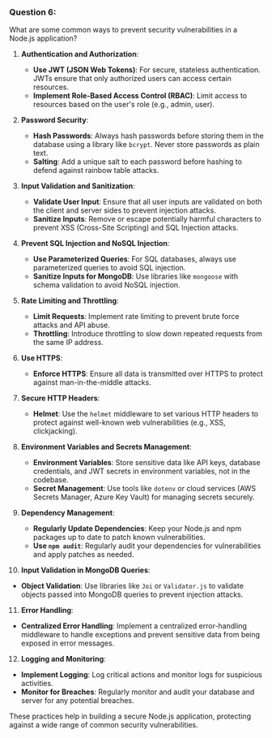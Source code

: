 
### Question 6:
What are some common ways to prevent security vulnerabilities in a Node.js application?



1. **Authentication and Authorization**:
   - **Use JWT (JSON Web Tokens)**: For secure, stateless authentication. JWTs ensure that only authorized users can access certain resources.
   - **Implement Role-Based Access Control (RBAC)**: Limit access to resources based on the user's role (e.g., admin, user).

2. **Password Security**:
   - **Hash Passwords**: Always hash passwords before storing them in the database using a library like `bcrypt`. Never store passwords as plain text.
   - **Salting**: Add a unique salt to each password before hashing to defend against rainbow table attacks.

3. **Input Validation and Sanitization**:
   - **Validate User Input**: Ensure that all user inputs are validated on both the client and server sides to prevent injection attacks.
   - **Sanitize Inputs**: Remove or escape potentially harmful characters to prevent XSS (Cross-Site Scripting) and SQL Injection attacks.

4. **Prevent SQL Injection and NoSQL Injection**:
   - **Use Parameterized Queries**: For SQL databases, always use parameterized queries to avoid SQL injection.
   - **Sanitize Inputs for MongoDB**: Use libraries like `mongoose` with schema validation to avoid NoSQL injection.

5. **Rate Limiting and Throttling**:
   - **Limit Requests**: Implement rate limiting to prevent brute force attacks and API abuse.
   - **Throttling**: Introduce throttling to slow down repeated requests from the same IP address.

6. **Use HTTPS**:
   - **Enforce HTTPS**: Ensure all data is transmitted over HTTPS to protect against man-in-the-middle attacks.

7. **Secure HTTP Headers**:
   - **Helmet**: Use the `helmet` middleware to set various HTTP headers to protect against well-known web vulnerabilities (e.g., XSS, clickjacking).

8. **Environment Variables and Secrets Management**:
   - **Environment Variables**: Store sensitive data like API keys, database credentials, and JWT secrets in environment variables, not in the codebase.
   - **Secret Management**: Use tools like `dotenv` or cloud services (AWS Secrets Manager, Azure Key Vault) for managing secrets securely.

9. **Dependency Management**:
   - **Regularly Update Dependencies**: Keep your Node.js and npm packages up to date to patch known vulnerabilities.
   - **Use `npm audit`**: Regularly audit your dependencies for vulnerabilities and apply patches as needed.

10. **Input Validation in MongoDB Queries**:
   - **Object Validation**: Use libraries like `Joi` or `Validator.js` to validate objects passed into MongoDB queries to prevent injection attacks.

11. **Error Handling**:
   - **Centralized Error Handling**: Implement a centralized error-handling middleware to handle exceptions and prevent sensitive data from being exposed in error messages.

12. **Logging and Monitoring**:
   - **Implement Logging**: Log critical actions and monitor logs for suspicious activities.
   - **Monitor for Breaches**: Regularly monitor and audit your database and server for any potential breaches.

These practices help in building a secure Node.js application, protecting against a wide range of common security vulnerabilities.

